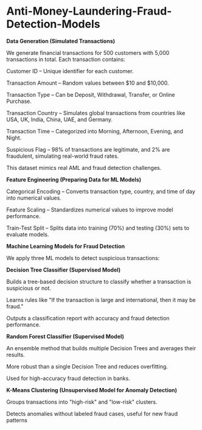 # Anti-Money-Laundering-Fraud-Detection-Models

**Data Generation (Simulated Transactions)**

We generate financial transactions for 500 customers with 5,000 transactions in total. Each transaction contains:

Customer ID – Unique identifier for each customer.

Transaction Amount – Random values between $10 and $10,000.

Transaction Type – Can be Deposit, Withdrawal, Transfer, or Online Purchase.

Transaction Country – Simulates global transactions from countries like USA, UK, India, China, UAE, and Germany.

Transaction Time – Categorized into Morning, Afternoon, Evening, and Night.

Suspicious Flag – 98% of transactions are legitimate, and 2% are fraudulent, simulating real-world fraud rates.

This dataset mimics real AML and fraud detection challenges.

**Feature Engineering (Preparing Data for ML Models)**

Categorical Encoding – Converts transaction type, country, and time of day into numerical values.

Feature Scaling – Standardizes numerical values to improve model performance.

Train-Test Split – Splits data into training (70%) and testing (30%) sets to evaluate models.

**Machine Learning Models for Fraud Detection**

We apply three ML models to detect suspicious transactions:

**Decision Tree Classifier (Supervised Model)**

Builds a tree-based decision structure to classify whether a transaction is suspicious or not.

Learns rules like "If the transaction is large and international, then it may be fraud."

Outputs a classification report with accuracy and fraud detection performance.

**Random Forest Classifier (Supervised Model)**

An ensemble method that builds multiple Decision Trees and averages their results.

More robust than a single Decision Tree and reduces overfitting.

Used for high-accuracy fraud detection in banks.

**K-Means Clustering (Unsupervised Model for Anomaly Detection)**

Groups transactions into "high-risk" and "low-risk" clusters.

Detects anomalies without labeled fraud cases, useful for new fraud patterns
